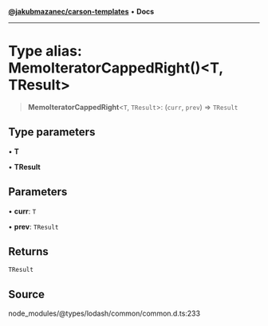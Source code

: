 [**@jakubmazanec/carson-templates**](../../../README.md) • **Docs**

---

# Type alias: MemoIteratorCappedRight()\<T, TResult\>

> **MemoIteratorCappedRight**\<`T`, `TResult`\>: (`curr`, `prev`) => `TResult`

## Type parameters

• **T**

• **TResult**

## Parameters

• **curr**: `T`

• **prev**: `TResult`

## Returns

`TResult`

## Source

node_modules/@types/lodash/common/common.d.ts:233
